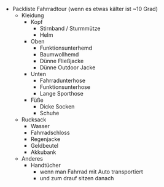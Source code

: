- Packliste Fahrradtour 
  (wenn es etwas kälter ist ~10 Grad)
    - Kleidung
        - Kopf
            - Stirnband / Sturmmütze
            - Helm
        - Oben
            - Funktionsunterhemd
            - Baumwollhemd
            - Dünne Fließjacke
            - Dünne Outdoor Jacke
        - Unten
            - Fahrradunterhose
            - Funktionsunterhose
            - Lange Sporthose
        - Füße
            - Dicke Socken
            - Schuhe
    - Rucksack
        - Wasser
        - Fahrradschloss
        - Regenjacke
        - Geldbeutel 
        - Akkubank
    - Anderes
        - Handtücher
            - wenn man Fahrrad mit Auto transportiert
            - und zum drauf sitzen danach
            
